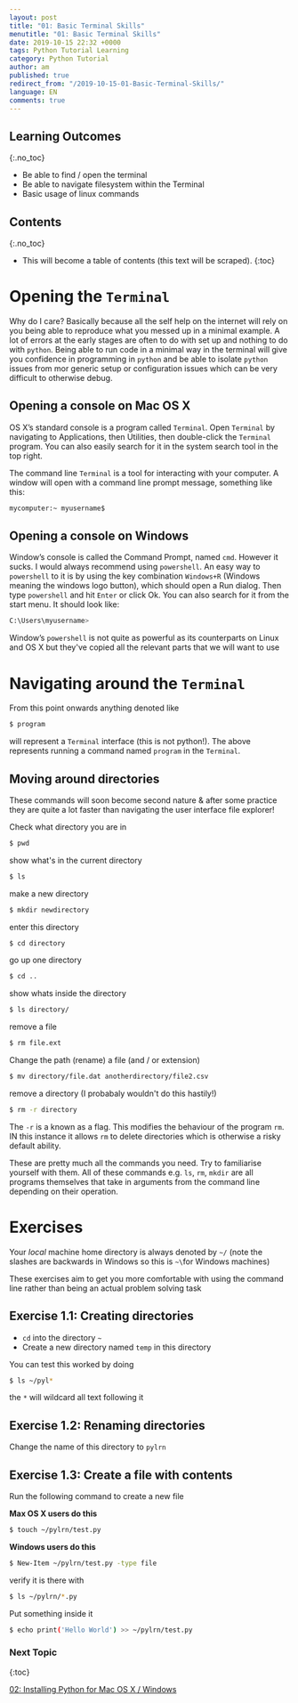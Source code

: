 ```yaml
---
layout: post
title: "01: Basic Terminal Skills"
menutitle: "01: Basic Terminal Skills"
date: 2019-10-15 22:32 +0000
tags: Python Tutorial Learning
category: Python Tutorial
author: am
published: true
redirect_from: "/2019-10-15-01-Basic-Terminal-Skills/"
language: EN
comments: true
---
```


## Learning Outcomes
{:.no_toc}

 - Be able to find / open the terminal
 - Be able to navigate filesystem within the Terminal
 - Basic usage of linux commands

## Contents
{:.no_toc}

* This will become a table of contents (this text will be scraped).
{:toc}


# Opening the `Terminal`

Why do I care? Basically because all the self help on the internet will rely on you being able to reproduce what you messed up in a minimal example. A lot of errors at the early stages are often to do with set up and nothing to do with `python`. Being able to run code in a minimal way in the terminal will give you confidence in programming in `python` and be able to isolate `python` issues from mor generic setup or configuration issues which can be very difficult to otherwise debug.

## Opening a console on Mac OS X
OS X’s standard console is a program called `Terminal`. Open `Terminal` by navigating to Applications, then Utilities, then double-click the `Terminal` program. You can also easily search for it in the system search tool in the top right.

The command line `Terminal` is a tool for interacting with your computer. A window will open with a command line prompt message, something like this:

```sh
mycomputer:~ myusername$
```

## Opening a console on Windows
Window’s console is called the Command Prompt, named `cmd`. However it sucks. I would always recommend using `powershell`. An easy way to `powershell` to it is by using the key combination `Windows+R` (Windows meaning the windows logo button), which should open a Run dialog. Then type `powershell` and hit `Enter` or click Ok. You can also search for it from the start menu. It should look like:

```sh
C:\Users\myusername>
```

Window’s `powershell` is not quite as powerful as its counterparts on Linux and OS X but they've copied all the relevant parts that we will want to use


# Navigating around the `Terminal`

From this point onwards anything denoted like

```sh
$ program
```

will represent a `Terminal` interface (this is not python!). The above represents running a command named `program` in the `Terminal`.


## Moving around directories

These commands will soon become second nature & after some practice they are quite a lot faster than navigating the user interface file explorer!

Check what directory you are in

```sh
$ pwd
```

show what's in the current directory

```sh
$ ls
```

make a new directory

```sh
$ mkdir newdirectory
```

enter this directory

```sh
$ cd directory
```

go up one directory

```sh
$ cd ..
```

show whats inside the directory

```sh
$ ls directory/
```

remove a file

```sh
$ rm file.ext
```

Change the path (rename) a file (and / or extension)

```sh
$ mv directory/file.dat anotherdirectory/file2.csv
```

remove a directory (I probabaly wouldn't do this hastily!)

```sh
$ rm -r directory
```

The `-r` is a known as a flag. This modifies the behaviour of the program `rm`. IN this instance it allows `rm` 
to delete directories which is otherwise a risky default ability.

These are pretty much all the commands you need. Try to familiarise yourself with them.
All of these commands e.g. `ls`, `rm`, `mkdir` are all programs themselves that take in arguments from the command line depending on their operation.


# Exercises

Your *local* machine home directory is always denoted by `~/` (note the slashes are backwards in Windows so this is `~\`for Windows machines)

These exercises aim to get you more comfortable with using the command line rather than being an actual problem solving task

## Exercise 1.1: Creating directories
- `cd` into the directory `~`
- Create a new directory named `temp` in this directory

You can test this worked by doing

```sh
$ ls ~/pyl*
```

the `*` will wildcard all text following it

## Exercise 1.2: Renaming directories

Change the name of this directory to `pylrn`

## Exercise 1.3: Create a file with contents

Run the following command to create a new file

**Max OS X users do this**
```sh
$ touch ~/pylrn/test.py
```

**Windows users do this**
```sh
$ New-Item ~/pylrn/test.py -type file
```

verify it is there with

```sh
$ ls ~/pylrn/*.py
```

Put something inside it

```sh
$ echo print('Hello World') >> ~/pylrn/test.py
```

### Next Topic
{:toc}

[02: Installing Python for Mac OS X / Windows](https://flipdazed.github.io/blog/python%20tutorial/02-Installing-Python-for-Mac-OS-X-Windows)

